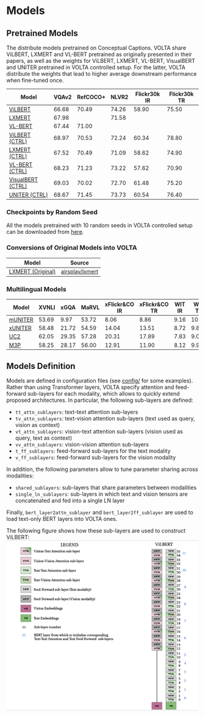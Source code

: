 # Models

## Pretrained Models

The distribute models pretrained on Conceptual Captions.
VOLTA share ViLBERT, LXMERT and VL-BERT pretrained as originally presented in their papers,
as well as the weights for ViLBERT, LXMERT, VL-BERT, VisualBERT and UNITER pretrained in VOLTA controlled setup.
For the latter, VOLTA distribute the weights that lead to higher average downstream performance when fine-tuned once.

| Model             | VQAv2 | RefCOCO+ | NLVR2 | Flickr30k IR | Flickr30k TR |
|-------------------|-------|----------|-------|--------------|--------------|
| [ViLBERT](https://sid.erda.dk/share_redirect/AgwrMiOjTv)           | 66.68 | 70.49    | 74.26 | 58.90        | 75.50        |
| [LXMERT](https://sid.erda.dk/share_redirect/fYBrp01t8M)            | 67.98 |          | 71.58 |              |              |
| [VL-BERT](https://sid.erda.dk/share_redirect/cCMQ8SXHdf)           | 67.44 | 71.00    |       |              |              |
| [ViLBERT (CTRL)](https://sid.erda.dk/share_redirect/aQCx8cLWK7)    | 68.97 | 70.53    | 72.24 | 60.34        | 78.80        |
| [LXMERT (CTRL)](https://sid.erda.dk/share_redirect/Dp1g16DIA5)     | 67.52 | 70.49    | 71.09 | 58.62        | 74.90        |
| [VL-BERT (CTRL)](https://sid.erda.dk/share_redirect/Dr8geMQyRd)    | 68.23 | 71.23    | 73.22 | 57.62        | 70.90        |
| [VisualBERT (CTRL)](https://sid.erda.dk/share_redirect/GCBlzUuoJl) | 69.03 | 70.02    | 72.70 | 61.48        | 75.20        |
| [UNITER (CTRL)](https://sid.erda.dk/share_redirect/FeYIWpMSFg)     | 68.67 | 71.45    | 73.73 | 60.54        | 76.40        |

### Checkpoints by Random Seed
All the models pretrained with 10 random seeds in VOLTA controlled setup can be downloaded from [here](https://sid.erda.dk/sharelink/GWj9Oh5dx4).

### Conversions of Original Models into VOLTA
| Model             | Source |
|-------------------|--------|
| [LXMERT (Original)](https://sid.erda.dk/share_redirect/cFGANaAtmN) | [airsplay/lxmert](https://nlp.cs.unc.edu/data/github_pretrain/lxmert20/Epoch20_LXRT.pth) |

### Multilingual Models

| Model      | XVNLI | xGQA | MaRVL | xFlickr&CO IR | xFlickr&CO TR | WIT IR | WIT TR |
|------------|-------|------|-------|---------------|---------------|--------|--------|
| [mUNITER](https://sid.erda.dk/sharelink/eYYhxHbth5)| 53.69 |  9.97 | 53.72 | 8.06 | 8.86 | 9.16 | 10.48 |
| [xUNITER](https://sid.erda.dk/sharelink/fhT5bmg56Q)| 58.48 | 21.72 | 54.59 | 14.04 | 13.51 | 8.72 | 9.81 |
| [UC2](https://sid.erda.dk/sharelink/gEHwACIX57)    | 62.05 | 29.35 | 57.28 | 20.31 | 17.89 | 7.83 | 9.09 |
| [M3P](https://sid.erda.dk/sharelink/hWHrRY7lag)    | 58.25 | 28.17 | 56.00 | 12.91 | 11.90 | 8.12 | 9.98 |


## Models Definition

Models are defined in configuration files (see [config/](config) for some examples).
Rather than using Transformer layers, VOLTA specify attention and feed-forward sub-layers for each modality, 
which allows to quickly extend proposed architectures.
In particular, the following sub-layers are defined:
- `tt_attn_sublayers`: text-text attention sub-layers
- `tv_attn_sublayers`: text-vision attention sub-layers (text used as query, vision as context)
- `vt_attn_sublayers`: vision-text attention sub-layers (vision used as query, text as context)
- `vv_attn_sublayers`: vision-vision attention sub-layers
- `t_ff_sublayers`: feed-forward sub-layers for the text modality
- `v_ff_sublayers`: feed-forward sub-layers for the vision modality

In addition, the following parameters allow to tune parameter sharing across modalities:
- `shared_sublayers`: sub-layers that share parameters between modalities 
- `single_ln_sublayers`: sub-layers in which text and vision tensors are concatenated and fed into a single LN layer

Finally, `bert_layer2attn_sublayer` and `bert_layer2ff_sublayer` are used to load text-only BERT layers into VOLTA ones. 

The following figure shows how these sub-layers are used to construct ViLBERT:
![](./ViLBERT_VOLTA.png)
